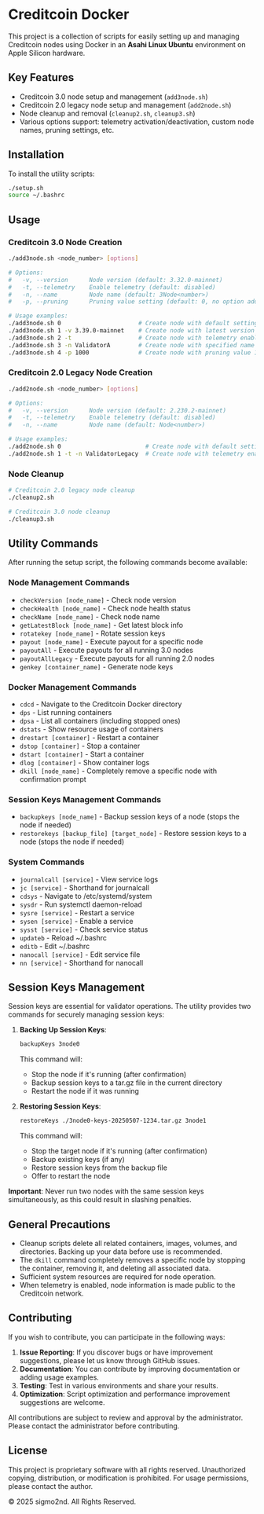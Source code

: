 # Creditcoin Docker

This project is a collection of scripts for easily setting up and managing Creditcoin nodes using Docker in an **Asahi Linux Ubuntu** environment on Apple Silicon hardware.

## Key Features

- Creditcoin 3.0 node setup and management (`add3node.sh`)
- Creditcoin 2.0 legacy node setup and management (`add2node.sh`)
- Node cleanup and removal (`cleanup2.sh`, `cleanup3.sh`)
- Various options support: telemetry activation/deactivation, custom node names, pruning settings, etc.

## Installation

To install the utility scripts:

```bash
./setup.sh
source ~/.bashrc
```

## Usage

### Creditcoin 3.0 Node Creation

```bash
./add3node.sh <node_number> [options]

# Options:
#   -v, --version      Node version (default: 3.32.0-mainnet)
#   -t, --telemetry    Enable telemetry (default: disabled)
#   -n, --name         Node name (default: 3Node<number>)
#   -p, --pruning      Pruning value setting (default: 0, no option added if 0)

# Usage examples:
./add3node.sh 0                      # Create node with default settings
./add3node.sh 1 -v 3.39.0-mainnet    # Create node with latest version
./add3node.sh 2 -t                   # Create node with telemetry enabled
./add3node.sh 3 -n ValidatorA        # Create node with specified name
./add3node.sh 4 -p 1000              # Create node with pruning value 1000
```

### Creditcoin 2.0 Legacy Node Creation

```bash
./add2node.sh <node_number> [options]

# Options:
#   -v, --version      Node version (default: 2.230.2-mainnet)
#   -t, --telemetry    Enable telemetry (default: disabled)
#   -n, --name         Node name (default: Node<number>)

# Usage examples:
./add2node.sh 0                        # Create node with default settings
./add2node.sh 1 -t -n ValidatorLegacy  # Create node with telemetry enabled and specified name
```

### Node Cleanup

```bash
# Creditcoin 2.0 legacy node cleanup
./cleanup2.sh

# Creditcoin 3.0 node cleanup
./cleanup3.sh
```

## Utility Commands

After running the setup script, the following commands become available:

### Node Management Commands

- `checkVersion [node_name]` - Check node version
- `checkHealth [node_name]` - Check node health status
- `checkName [node_name]` - Check node name
- `getLatestBlock [node_name]` - Get latest block info
- `rotatekey [node_name]` - Rotate session keys
- `payout [node_name]` - Execute payout for a specific node
- `payoutAll` - Execute payouts for all running 3.0 nodes
- `payoutAllLegacy` - Execute payouts for all running 2.0 nodes
- `genkey [container_name]` - Generate node keys

### Docker Management Commands
- `cdcd` - Navigate to the Creditcoin Docker directory
- `dps` - List running containers
- `dpsa` - List all containers (including stopped ones)
- `dstats` - Show resource usage of containers
- `drestart [container]` - Restart a container
- `dstop [container]` - Stop a container
- `dstart [container]` - Start a container
- `dlog [container]` - Show container logs
- `dkill [node_name]` - Completely remove a specific node with confirmation prompt

### Session Keys Management Commands
- `backupkeys [node_name]` - Backup session keys of a node (stops the node if needed)
- `restorekeys [backup_file] [target_node]` - Restore session keys to a node (stops the node if needed)

### System Commands
- `journalcall [service]` - View service logs
- `jc [service]` - Shorthand for journalcall
- `cdsys` - Navigate to /etc/systemd/system
- `sysdr` - Run systemctl daemon-reload
- `sysre [service]` - Restart a service
- `sysen [service]` - Enable a service
- `sysst [service]` - Check service status
- `updateb` - Reload ~/.bashrc
- `editb` - Edit ~/.bashrc
- `nanocall [service]` - Edit service file
- `nn [service]` - Shorthand for nanocall

## Session Keys Management

Session keys are essential for validator operations. The utility provides two commands for securely managing session keys:

1. **Backing Up Session Keys**:
   ```bash
   backupKeys 3node0
   ```
   This command will:
   - Stop the node if it's running (after confirmation)
   - Backup session keys to a tar.gz file in the current directory
   - Restart the node if it was running

2. **Restoring Session Keys**:
   ```bash
   restoreKeys ./3node0-keys-20250507-1234.tar.gz 3node1
   ```
   This command will:
   - Stop the target node if it's running (after confirmation)
   - Backup existing keys (if any)
   - Restore session keys from the backup file
   - Offer to restart the node

**Important**: Never run two nodes with the same session keys simultaneously, as this could result in slashing penalties.

## General Precautions

- Cleanup scripts delete all related containers, images, volumes, and directories. Backing up your data before use is recommended.
- The `dkill` command completely removes a specific node by stopping the container, removing it, and deleting all associated data.
- Sufficient system resources are required for node operation.
- When telemetry is enabled, node information is made public to the Creditcoin network.

## Contributing

If you wish to contribute, you can participate in the following ways:

1. **Issue Reporting**: If you discover bugs or have improvement suggestions, please let us know through GitHub issues.
2. **Documentation**: You can contribute by improving documentation or adding usage examples.
3. **Testing**: Test in various environments and share your results.
4. **Optimization**: Script optimization and performance improvement suggestions are welcome.

All contributions are subject to review and approval by the administrator. Please contact the administrator before contributing.

## License

This project is proprietary software with all rights reserved. Unauthorized copying, distribution, or modification is prohibited. For usage permissions, please contact the author.

© 2025 sigmo2nd. All Rights Reserved.
